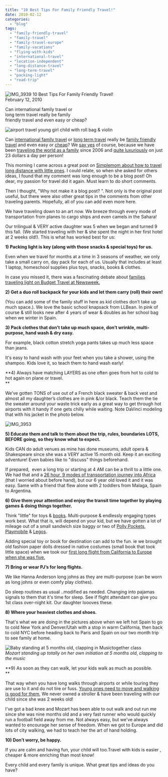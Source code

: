 ```yaml
---
title: "10 Best Tips For Family Friendly Travel!"
date: 2010-02-12
categories: 
  - "blog"
tags: 
  - "family-friendly-travel"
  - "family-travel"
  - "family-travel-europe"
  - "family-vacations"
  - "flying-with-kids"
  - "international-travel"
  - "location-independent"
  - "long-distance-travel"
  - "long-term-travel"
  - "packing-light"
  - "road-trip"
---
```


![IMG_3939](https://pub-ac94b3f306b24c0dba4238943c97f2e1.r2.dev/6a00e5502a950788330120a8924910970b.jpg) 10 Best Tips For Family Friendly Travel!  
February 12, 2010

Can international family travel or  
long term travel really be family  
friendly travel and even easy or cheap? 

<!--more-->

![airport travel young girl child with roll bag & violin](https://pub-ac94b3f306b24c0dba4238943c97f2e1.r2.dev/6a00e5502a950788330120a8924a06970b.jpg)  

Can [international family travel](https://pub-ac94b3f306b24c0dba4238943c97f2e1.r2.dev/2009/04/how-to-travel-the-world-as-a-digital-nomad-family.html) or [long term travel](https://pub-ac94b3f306b24c0dba4238943c97f2e1.r2.dev/2008/06/how-to-do-exten.html) really be [family friendly travel](https://pub-ac94b3f306b24c0dba4238943c97f2e1.r2.dev/2008/05/top-10-family-t.html) and even easy or [cheap](https://pub-ac94b3f306b24c0dba4238943c97f2e1.r2.dev/2008/09/how-to-eat-heal.html)? We [say yes](https://pub-ac94b3f306b24c0dba4238943c97f2e1.r2.dev/2009/05/how-to-be-a-world-traveling-fashionista.html) of course, because we have been [traveling the world as a family](https://pub-ac94b3f306b24c0dba4238943c97f2e1.r2.dev/2008/12/where-in-heaven.html#more) since 2006 and [quite luxuriously](https://pub-ac94b3f306b24c0dba4238943c97f2e1.r2.dev/2009/03/heavenly-month-in-santorini-greece.html#more) on just 23 dollars a day per person!

This morning I came across a great post on [Simplemom about how to travel long distance with little ones](http://simplemom.net/how-to-travel-long-distances-with-little-ones-and-not-go-insane/#more-5366). I could relate, so when she asked for others ideas, I found that my comment was long enough to be a blog post! Oh dear, my passion for travel did it again. Must learn to do short comments.

Then I thought, "Why not make it a blog post? ". Not only is the original post useful, but there were also other great tips in the comments from other traveling parents. Hopefully, all of you can add even more here.

We have traveling down to an art now. We breeze through every mode of transportation from planes to cargo ships and even camels in the Sahara! 

Our trilingual & VERY active daughter was 5 when we began and turned 9 this fall. (We started traveling with her & she spent the night in her first hotel at 2 weeks old!). This is what has worked best for us:

**1) Packing light is key (along with those snacks & special toys) for us.**

Even when we travel for months at a time in 3 seasons of weather, we only take a small carry on, day pack for each of us. Usually that includes at least 1 laptop, homeschool supplies plus toys, snacks, books & clothes.

In case you missed it, there was a fascinating debate about [families traveling light on Budget Travel at Newsweek.](http://current.newsweek.com/budgettravel/2010/02/family_travel_stop_telling_us.html)

**2) Get a duo roll backpack for your kids and let them carry (roll) their own!**

(You can add some of the family stuff in here as kid clothes don’t take up much space.). We love the basic school knapsack from LLBean. In pink of course & still looks new after 4 years of wear & doubles as her school bag when we winter in Spain.

**3) Pack clothes that don’t take up much space, don’t wrinkle, multi-purpose, hand wash & dry easy.**

For example, black cotton stretch yoga pants takes up much less space than jeans.

It's easy to hand wash with your feet when you take a shower, using the shampoo. Kids love it, so teach them to hand wash early! 

**4) Always have matching LAYERS as one often goes from hot to cold to hot again on plane or travel.  
**

We’ve gotten TONS of use out of a French black sweater & back vest and almost all my daughter’s clothes are in pink &/or black. Teach them the tie the sweater around your waste trick early as a great way to get through hot airports with it handy if one gets chilly while waiting. Note DaVinci modeling that with his jacket in the photo below.

![IMG_3953](https://pub-ac94b3f306b24c0dba4238943c97f2e1.r2.dev/6a00e5502a950788330120a8933962970b.jpg)  

**5) Educate them and talk to them about the trip, rules, boundaries LOTS, BEFORE going, so they know what to expect.**

Kids CAN do adult venues as mine has done museums, adult opera & Shakespeare since she was a VERY active 15 month old. Keep it an exciting adventure! Even babies like to "discuss" things beforehand.

If prepared,  even a long trip or starting at 4 AM can be a thrill to a little one. We had that and a [26 hour, 9 modes of transportation journey into Africa (](https://pub-ac94b3f306b24c0dba4238943c97f2e1.r2.dev/2007/03/long-day-into-a.html#more)that I worried about before hand), but our 6 year old loved it and it was easy. Same with a friend that flew alone with 2 toddlers from Malaga, Spain to Argentina.

**6) Give them your attention and enjoy the transit time together by playing games & doing things together.**

Think "little" for toys & [books](https://pub-ac94b3f306b24c0dba4238943c97f2e1.r2.dev/soultravelers3/books_travel_books_for_kids/index.html). Multi-purpose & endlessly engaging types work best. What that is, will depend on your kid, but we have gotten a lot of mileage out of a small sandwich size baggy or two of [Polly Pockets](http://www.amazon.com/Pocket-Fashion-Frenzy-Camping-Fashions/dp/B001TITOAE/ref=sr_1_15?ie=UTF8&s=toys-and-games&qid=1265995313&sr=8-15), [Playmobile](http://www.amazon.com/Playmobil-Family-Camper-by/dp/B0007VDO2I/ref=sr_1_9?ie=UTF8&s=toys-and-games&qid=1265995443&sr=8-9) & [Legos](http://www.amazon.com/LEGO-4579773-Brick-Box/dp/B000NOC49I/ref=sr_1_6?ie=UTF8&s=toys-and-games&qid=1265995565&sr=1-6).

Adding special toy or book for destination can add to the fun. ie we brought old fashion paper dolls dressed in native costumes (small book that took little space) when we took our [first long flight from California to Europe when she was five.](https://pub-ac94b3f306b24c0dba4238943c97f2e1.r2.dev/2006/08/the-long-flight.html#more)

**7) Bring or wear PJ’s for long flights.**

We like Hanna Anderson long johns as they are multi-purpose (can be worn as long johns or even comfy play clothes).

Do sleep routines as usual ..modified as needed. Changing into pajamas signals to them that it's time for sleep. See if flight attendant can give you 1st class over-night kit. Our daughter loooves these.

**8) Where your heaviest clothes and shoes.**

That's what we are doing in the pictures above when we left hot Spain to go to cold New York and Denver/Utah with a stop in warm California, then back to cold NYC before heading back to Paris and Spain on our two month trip to see family at home.

![Baby standing at 5 months old, clapping in Musictogether class](https://pub-ac94b3f306b24c0dba4238943c97f2e1.r2.dev/6a00e5502a9507883301287795d903970c.jpg)  
_Mozart standing up totally on her own initiation at 5 months old_, _clapping to the music_

**9) As soon as they can walk, let your kids walk as much as possible.  
**

That way when you have long walks through airports or while touring they are use to it and do not tire or fuss. [Young ones need to move and walking is good for them](http://findarticles.com/p/articles/mi_qn4176/is_20031102/ai_n14565735/), We never owned a stroller & have been traveling with our child since she was 2 weeks old!

I've got a bad knee and Mozart has been able to out walk and out run me since she was nine months old and a very fast runner who would quickly run a football field away from me. Not always easy, but we've always wanted to encourage her sense of freedom. When we got to Europe and did lots of city walking, we had to teach her the art of hand holding.

**10) Don’t worry, be happy.**

If you are calm and having fun, your child will too.Travel with kids is easier , cheaper & more enriching than most know!

Every child and every family is unique. What great tips and ideas do you have?

[  
](http://www.deliciousbaby.com/)
